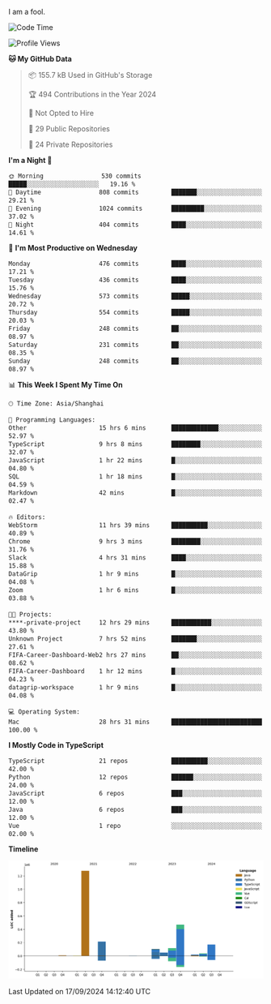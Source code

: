 I am a fool.

<!--START_SECTION:waka-->
![Code Time](http://img.shields.io/badge/Code%20Time-1%2C831%20hrs%201%20min-blue)

![Profile Views](http://img.shields.io/badge/Profile%20Views-1-blue)

**🐱 My GitHub Data** 

> 📦 155.7 kB Used in GitHub's Storage 
 > 
> 🏆 494 Contributions in the Year 2024
 > 
> 🚫 Not Opted to Hire
 > 
> 📜 29 Public Repositories 
 > 
> 🔑 24 Private Repositories 
 > 
**I'm a Night 🦉** 

```text
🌞 Morning                530 commits         █████░░░░░░░░░░░░░░░░░░░░   19.16 % 
🌆 Daytime                808 commits         ███████░░░░░░░░░░░░░░░░░░   29.21 % 
🌃 Evening                1024 commits        █████████░░░░░░░░░░░░░░░░   37.02 % 
🌙 Night                  404 commits         ████░░░░░░░░░░░░░░░░░░░░░   14.61 % 
```
📅 **I'm Most Productive on Wednesday** 

```text
Monday                   476 commits         ████░░░░░░░░░░░░░░░░░░░░░   17.21 % 
Tuesday                  436 commits         ████░░░░░░░░░░░░░░░░░░░░░   15.76 % 
Wednesday                573 commits         █████░░░░░░░░░░░░░░░░░░░░   20.72 % 
Thursday                 554 commits         █████░░░░░░░░░░░░░░░░░░░░   20.03 % 
Friday                   248 commits         ██░░░░░░░░░░░░░░░░░░░░░░░   08.97 % 
Saturday                 231 commits         ██░░░░░░░░░░░░░░░░░░░░░░░   08.35 % 
Sunday                   248 commits         ██░░░░░░░░░░░░░░░░░░░░░░░   08.97 % 
```


📊 **This Week I Spent My Time On** 

```text
🕑︎ Time Zone: Asia/Shanghai

💬 Programming Languages: 
Other                    15 hrs 6 mins       █████████████░░░░░░░░░░░░   52.97 % 
TypeScript               9 hrs 8 mins        ████████░░░░░░░░░░░░░░░░░   32.07 % 
JavaScript               1 hr 22 mins        █░░░░░░░░░░░░░░░░░░░░░░░░   04.80 % 
SQL                      1 hr 18 mins        █░░░░░░░░░░░░░░░░░░░░░░░░   04.59 % 
Markdown                 42 mins             █░░░░░░░░░░░░░░░░░░░░░░░░   02.47 % 

🔥 Editors: 
WebStorm                 11 hrs 39 mins      ██████████░░░░░░░░░░░░░░░   40.89 % 
Chrome                   9 hrs 3 mins        ████████░░░░░░░░░░░░░░░░░   31.76 % 
Slack                    4 hrs 31 mins       ████░░░░░░░░░░░░░░░░░░░░░   15.88 % 
DataGrip                 1 hr 9 mins         █░░░░░░░░░░░░░░░░░░░░░░░░   04.08 % 
Zoom                     1 hr 6 mins         █░░░░░░░░░░░░░░░░░░░░░░░░   03.88 % 

🐱‍💻 Projects: 
****-private-project     12 hrs 29 mins      ███████████░░░░░░░░░░░░░░   43.80 % 
Unknown Project          7 hrs 52 mins       ███████░░░░░░░░░░░░░░░░░░   27.61 % 
FIFA-Career-Dashboard-Web2 hrs 27 mins       ██░░░░░░░░░░░░░░░░░░░░░░░   08.62 % 
FIFA-Career-Dashboard    1 hr 12 mins        █░░░░░░░░░░░░░░░░░░░░░░░░   04.23 % 
datagrip-workspace       1 hr 9 mins         █░░░░░░░░░░░░░░░░░░░░░░░░   04.08 % 

💻 Operating System: 
Mac                      28 hrs 31 mins      █████████████████████████   100.00 % 
```

**I Mostly Code in TypeScript** 

```text
TypeScript               21 repos            ██████████░░░░░░░░░░░░░░░   42.00 % 
Python                   12 repos            ██████░░░░░░░░░░░░░░░░░░░   24.00 % 
JavaScript               6 repos             ███░░░░░░░░░░░░░░░░░░░░░░   12.00 % 
Java                     6 repos             ███░░░░░░░░░░░░░░░░░░░░░░   12.00 % 
Vue                      1 repo              ░░░░░░░░░░░░░░░░░░░░░░░░░   02.00 % 
```



**Timeline**

![Lines of Code chart](https://raw.githubusercontent.com/VeejaLiu/VeejaLiu/master/assets/bar_graph.png)


 Last Updated on 17/09/2024 14:12:40 UTC
<!--END_SECTION:waka-->
